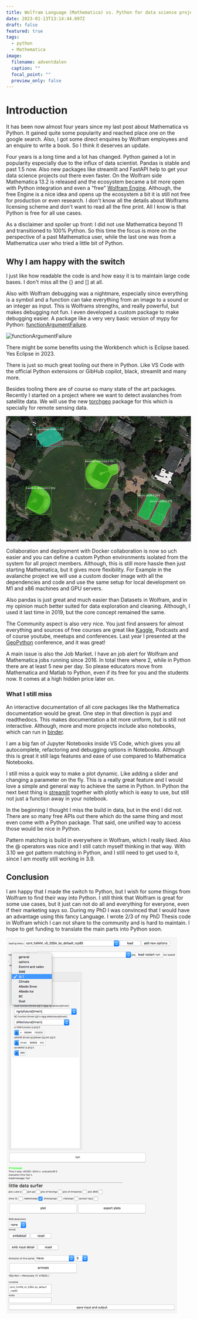 ```yaml
---
title: Wolfram Language (Mathematica) vs. Python for data science projects in 2023
date: 2023-01-13T13:14:44.697Z
draft: false
featured: true
tags:
  - python
  - Mathematica
image:
  filename: adventdalen
  caption: ""
  focal_point: ""
  preview_only: false
---
```

# Introduction

It has been now almost four years since my last post about Mathematica vs Python. It gained quite some popularity and reached place one on the google search. Also, I got some direct enquires by Wolfram employees and an enquire to write a book. So I think it deserves an update.

Four years is a long time and a lot has changed. Python gained a lot in popularity especially due to the influx of data scientist. Pandas is stable and past 1.5 now. Also new packages like streamlit and FastAPI help to get your data science projects out there even faster. On the Wolfram side Mathematica 13.2 is released and the ecosystem became a bit more open with Python integration and even a "free" [Wolfram Engine](https://www.wolfram.com/developer/). Although, the free Engine is a nice idea and opens up the ecosystem a bit it is still not free for production or even research. I don't know all the details about Wolframs licensing scheme and don't want to read all the fine print. All I know is that Python is free for all use cases.

As a disclaimer and spoiler up front: I did not use Mathematica beyond 11 and transitioned to 100% Python. So this time the focus is more on the perspective of a past Mathematica user, while the last one was from a Mathematica user who tried a little bit of Python.

## Why I am happy with the switch

I just like how readable the code is and how easy it is to maintain large code bases. I don't miss all the {} and \[] at all.

Also with Wolfram debugging was a nightmare, especially since everything is a symbol and a function can take everything from an image to a sound or an integer as input. This is Wolframs strengths, and really powerful, but makes debugging not fun. I even developed a custom package to make debugging easier. A package like a very very basic version of mypy for Python: [functionArgumentFailure](https://github.com/tgoelles/functionArgumentFailure).


![functionArgumentFailure](/static/media/blog/mathematica/failure.png)

There might be some benefits using the Workbench which is Eclipse based. Yes Eclipse in 2023.

There is just so much great tooling out there in Python. Like VS Code with the official Python extensions or GibHub copilot, black, streamlit and many more.

Besides tooling there are of course so many state of the art packages. Recently I started on a project where we want to detect avalanches from satellite data.  We will use the new [torchgeo](https://github.com/microsoft/torchgeo) package for this which is specially for remote sensing data.

![An example from the trochgeo package:](https://raw.githubusercontent.com/microsoft/torchgeo/main/images/vhr10.png)

Collaboration and deployment with Docker collaboration is now so uch easier and you can define a custom Python environments isolated from the system for all project members. Although, this is still more hassle then just starting Mathematica, but it gives more flexibility. For Example in the avalanche project we will use a custom docker image with all the dependencies and code and use the same setup for local development on M1 and x86 machines and GPU servers.

Also pandas is just great and much easier than Datasets in Wolfram, and in my opinion much better suited for data exploration and cleaning. Although, I used it last time in 2019, but the core concept remained the same.

The Community aspect is also very nice. You just find answers for almost everything and sources of free courses are great like [Kaggle](https://www.kaggle.com/learn), Podcasts and of course youtube, meetups and conferences. Last year I presented at the [GeoPython](https://2022.geopython.net) conference, and it was great!

A main issue is also the Job Market. I have an job alert for Wolfram and Mathematica jobs running since 2016. In total there where 2, while in Python there are at least 5 new per day. So please educators move from Mathematica and Matlab to Python, even if its free for you and the students now. It comes at a high hidden price later on.

### What I still miss

An interactive documentation of all core packages like the Mathematica documentation would be great. One step in that direction is pypi and readthedocs. This makes documentation a bit more uniform, but is still not interactive. Although, more and more projects include also notebooks, which can run in [binder](http://mybinder.org).

 I am a big fan of Jupyter Notebooks inside VS Code, which gives you all autocomplete, refactoring and debugging options in Notebooks. Although this is great it still lags features and ease of use compared to Mathematica Notebooks.

I still miss a quick way to make a plot dynamic. Like adding a slider and changing a parameter on the fly. This is a really great feature and I would love a simple and general way to achieve the same in Python. In Python the next best thing is [streamlit](https://streamlit.io) together with plotly which is easy to use, but still not just a function away in your notebook.

In the beginning I thought I miss the build in data, but in the end I did not. There are so many free APIs out there which do the same thing and most even come with a Python package. That said, one unified way to access those would be nice in Python.

Pattern matching is build in everywhere in Wolfram, which I really liked. Also the @ operators was nice and I still catch myself thinking in that way. With 3.10 we got pattern matching in Python, and I still need to get used to it, since I am mostly still working in 3.9.

## Conclusion

I am happy that I made the switch to Python, but I wish for some things from Wolfram to find their way into Python. I still think that Wolfram is great for some use cases, but it just can not do all and everything for everyone, even if their marketing says so. During my PhD I was convinced that I would have an advantage using this fancy Language. I wrote 2/3 of my PhD Thesis code in Wolfram which I can not share to the community and is hard to maintain. I hope to get funding to translate the main parts into Python soon.

![Albedo model with GUI in Wolfram](/static/media/blog/sensitivity_gui.png)